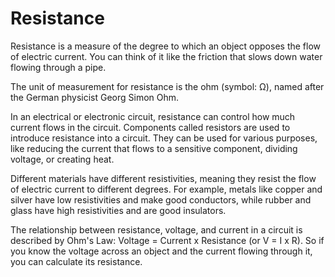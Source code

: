 # Resistance

Resistance is a measure of the degree to which an object opposes the flow of electric current. You can think of it like the friction that slows down water flowing through a pipe.

The unit of measurement for resistance is the ohm (symbol: Ω), named after the German physicist Georg Simon Ohm.

In an electrical or electronic circuit, resistance can control how much current flows in the circuit. Components called resistors are used to introduce resistance into a circuit. They can be used for various purposes, like reducing the current that flows to a sensitive component, dividing voltage, or creating heat.

Different materials have different resistivities, meaning they resist the flow of electric current to different degrees. For example, metals like copper and silver have low resistivities and make good conductors, while rubber and glass have high resistivities and are good insulators.

The relationship between resistance, voltage, and current in a circuit is described by Ohm's Law: Voltage = Current x Resistance (or V = I x R). So if you know the voltage across an object and the current flowing through it, you can calculate its resistance.
